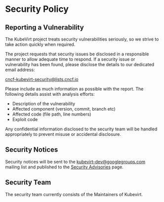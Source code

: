 # Security Policy

## Reporting a Vulnerability

The KubeVirt project treats security vulnerabilities seriously, so we
strive to take action quickly when required.

The project requests that security issues be disclosed in a responsible
manner to allow adequate time to respond.  If a security issue or
vulnerability has been found, please disclose the details to our
dedicated email address:

cncf-kubevirt-security@lists.cncf.io

Please include as much information as possible with the report. The
following details assist with analysis efforts:
  - Description of the vulnerability
  - Affected component (version, commit, branch etc)
  - Affected code (file path, line numbers)
  - Exploit code

Any confidential information disclosed to the security team will be
handled appropriately to prevent misuse or accidental disclosure.

## Security Notices

Security notices will be sent to the kubevirt-dev@googlegroups.com
mailing list and published to the
[Security Advisories](https://github.com/kubevirt/kubevirt/security/advisories)
page.

## Security Team
The security team currently consists of the Maintainers of Kubevirt.
